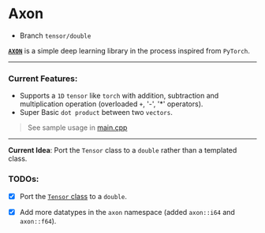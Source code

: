 # Axon
- Branch `tensor/double`

[**`AXON`**](https://github.com/51ddhesh/axon/) is a simple deep learning library in the process inspired from `PyTorch`.


--- 

### Current Features:
- Supports a `1D` `tensor` like `torch` with addition, subtraction and multiplication operation (overloaded `+`, '-', '*' operators).
- Super Basic `dot product` between two `vectors`.

> See sample usage in [main.cpp](./main.cpp)

---

**Current Idea**: Port the `Tensor` class to a `double` rather than a templated class. 


### TODOs:
- [x] Port the [`Tensor` class](./include/tensor.hpp) to a `double`.
- [x] Add more datatypes in the `axon` namespace (added `axon::i64` and `axon::f64`).


